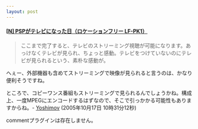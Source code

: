 ```yaml
---
layout: post
---
```

<h4>[<a href="http://netafull.net/archives/010875.html">N] PSPがテレビになった日（ロケーションフリー LF-PK1）</a></h4>
<blockquote><p>ここまで完了すると、テレビのストリーミング視聴が可能になります。あっけなくテレビが見られ、ちょっと感動。テレビをつけていないのにテレビが見られるという、素朴な感動が。</p>
</blockquote>
<p>へぇー、外部機器も含めてストリーミングで映像が見られると言うのは、かなり便利そうですね。</p>
<p>ところで、コピーワンス番組もストリーミングで見られるんでしょうかね。構成上、一度MPEGにエンコードするはずなので、そこで引っかかる可能性もありますからね。- <a href="/?page=Yoshimov" class="wikipage">Yoshimov</a> (2005年10月17日 10時31分12秒)</p>
<p><span class="error">commentプラグインは存在しません。</span> </p>
